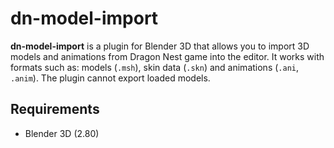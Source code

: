 # dn-model-import

**dn-model-import** is a plugin for Blender 3D that allows you to import 3D models
and animations from Dragon Nest game into the editor.
It works with formats such as: models (`.msh`), skin data (`.skn`) and animations (`.ani`, `.anim`).
The plugin cannot export loaded models.

## Requirements

* Blender 3D (2.80)
